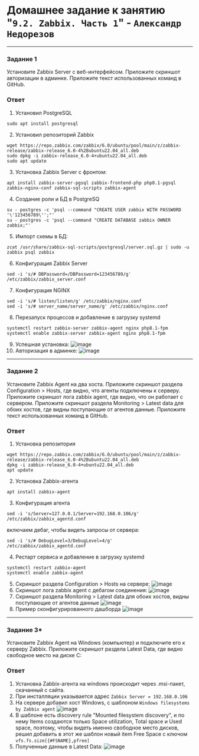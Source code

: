 # Домашнее задание к занятию "`9.2. Zabbix. Часть 1`" - `Александр Недорезов`

---

### Задание 1

Установите Zabbix Server с веб-интерфейсом.
Приложите скриншот авторизации в админке. Приложите текст использованных команд в GitHub.

### Ответ

1. Установил PostgreSQL
```
sudo apt install postgresql
```
2. Установил репозиторий Zabbix
```
wget https://repo.zabbix.com/zabbix/6.0/ubuntu/pool/main/z/zabbix-release/zabbix-release_6.0-4%2Bubuntu22.04_all.deb
sudo dpkg -i zabbix-release_6.0-4+ubuntu22.04_all.deb
sudo apt update
```
3. Установка Zabbix Server с фронтом:
```
apt install zabbix-server-pgsql zabbix-frontend-php php8.1-pgsql zabbix-nginx-conf zabbix-sql-scripts zabbix-agent
```
4. Создание роли и БД в PostgreSQ
```
su - postgres -c 'psql --command "CREATE USER zabbix WITH PASSWORD '\'123456789\'';"'
su - postgres -c 'psql --command "CREATE DATABASE zabbix OWNER zabbix;"'
```
5. Импорт схемы в БД: 
```
zcat /usr/share/zabbix-sql-scripts/postgresql/server.sql.gz | sudo -u zabbix psql zabbix
```
6. Конфигурация Zabbix Server
```
sed -i 's/# DBPassword=/DBPassword=123456789/g' /etc/zabbix/zabbix_server.conf
```
7. Конфигурация NGINX
```
sed -i 's/# listen/listen/g' /etc/zabbix/nginx.conf
sed -i 's/# server_name/server_name/g' /etc/zabbix/nginx.conf
```
8. Перезапуск процессов и добавление в загрузку systemd
```
systemctl restart zabbix-server zabbix-agent nginx php8.1-fpm
systemctl enable zabbix-server zabbix-agent nginx php8.1-fpm
```
9. Успешная установка:
![image](https://github.com/smutosey/sys-netology-hw/blob/main/09-02-zabbix-part-one/img/01-1.png)
10. Авторизация в админке:
![image](https://github.com/smutosey/sys-netology-hw/blob/main/09-02-zabbix-part-one/img/01-2.png)

---

### Задание 2

Установите Zabbix Agent на два хоста.
Приложите скриншот раздела Configuration > Hosts, где видно, что агенты подключены к серверу. Приложите скриншот лога zabbix agent, где видно, что он работает с сервером. Приложите скриншот раздела Monitoring > Latest data для обоих хостов, где видны поступающие от агентов данные. Приложите текст использованных команд в GitHub.

### Ответ

1. Установка репозитория
```
wget https://repo.zabbix.com/zabbix/6.0/ubuntu/pool/main/z/zabbix-release/zabbix-release_6.0-4%2Bubuntu22.04_all.deb
dpkg -i zabbix-release_6.0-4+ubuntu22.04_all.deb
apt update
```
2. Установка Zabbix-агента
```
apt install zabbix-agent
```
3. Конфигурация агента
```
sed -i 's/Server=127.0.0.1/Server=192.168.0.106/g' /etc/zabbix/zabbix_agentd.conf
```
включаем дебаг, чтобы видеть запросы от сервера:
```
sed -i 's/# DebugLevel=3/DebugLevel=4/g' /etc/zabbix/zabbix_agentd.conf
```
4. Рестарт сервиса и добавление в загрузку systemd
```
systemctl restart zabbix-agent
systemctl enable zabbix-agent
```
5. Скриншот раздела Configuration > Hosts на сервере:
![image](https://github.com/smutosey/sys-netology-hw/blob/main/09-02-zabbix-part-one/img/02-1.png)
6. Скриншот лога zabbix agent с дебагом соединения:
![image](https://github.com/smutosey/sys-netology-hw/blob/main/09-02-zabbix-part-one/img/02-2.png)
7. Скриншот раздела Monitoring > Latest data для обоих хостов, видны поступающие от агентов данные
![image](https://github.com/smutosey/sys-netology-hw/blob/main/09-02-zabbix-part-one/img/02-3.png)
8. Пример сконфигурированного дашборда
![image](https://github.com/smutosey/sys-netology-hw/blob/main/09-02-zabbix-part-one/img/02-4.png)



---

### Задание 3*

Установите Zabbix Agent на Windows (компьютер) и подключите его к серверу Zabbix.
Приложите скриншот раздела Latest Data, где видно свободное место на диске C:

### Ответ

1. Установка Zabbix-агента на windows происходит через .msi-пакет, скачанный с сайта.
2. При инсталляции указывается адрес ```Zabbix Server = 192.168.0.106```
3. На сервере добавил хост Windows, с шаблоном ```Windows filesystems by Zabbix agent```
![image](https://github.com/smutosey/sys-netology-hw/blob/main/09-02-zabbix-part-one/img/03-1.png)
4. В шаблоне есть discovery rule "Mounted filesystem discovery", и по нему Items создаются только Space utilization, Total space и Used space, поэтому, чтобы видеть именно свободное место дисков, решил добавить в этот же шаблон новый item Free Space с ключом ```vfs.fs.size[{#FSNAME},pfree]```
5. Полученные данные в Latest Data:
![image](https://github.com/smutosey/sys-netology-hw/blob/main/09-02-zabbix-part-one/img/03-2.png)

